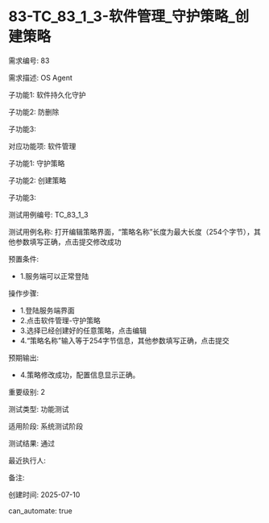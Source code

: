 # 83-TC_83_1_3-软件管理_守护策略_创建策略

需求编号: 83

需求描述: OS Agent

子功能1: 软件持久化守护

子功能2: 防删除

子功能3: 


对应功能项: 软件管理

子功能1: 守护策略

子功能2: 创建策略

子功能3: 


测试用例编号: TC_83_1_3

测试用例名称: 打开编辑策略界面，“策略名称”长度为最大长度（254个字节），其他参数填写正确，点击提交修改成功

预置条件:
- 1.服务端可以正常登陆

操作步骤:
- 1.登陆服务端界面
- 2.点击软件管理-守护策略
- 3.选择已经创建好的任意策略，点击编辑
- 4.“策略名称”输入等于254字节信息，其他参数填写正确，点击提交

预期输出:
- 4.策略修改成功，配置信息显示正确。

重要级别: 2

测试类型: 功能测试

适用阶段: 系统测试阶段

测试结果: 通过

最近执行人: 

备注: 

创建时间: 2025-07-10

can_automate: true
